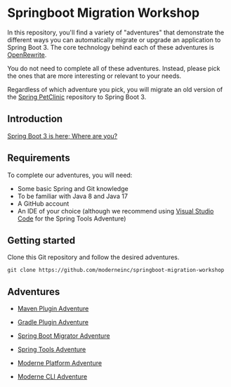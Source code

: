 # Springboot Migration Workshop

In this repository, you'll find a variety of "adventures" that demonstrate the
different ways you can automatically migrate or upgrade an application to Spring
Boot 3. The core technology behind each of these adventures is
[OpenRewrite](https://github.com/openrewrite/rewrite).

You do not need to complete all of these adventures. Instead, please pick the
ones that are more interesting or relevant to your needs.

Regardless of which adventure you pick, you will migrate an old version of the
[Spring PetClinic](https://github.com/spring-projects/spring-petclinic/)
repository to Spring Boot 3.

## Introduction

[Spring Boot 3 is here; Where are you?](https://docs.google.com/presentation/d/1onKVe3tsCm9wPWMQ0i4fLDfM8vpQHyXH/edit?usp=sharing&ouid=106870370074198362402&rtpof=true&sd=true)

## Requirements

To complete our adventures, you will need:

* Some basic Spring and Git knowledge
* To be familiar with Java 8 and Java 17
* A GitHub account
* An IDE of your choice (although we recommend using [Visual Studio Code](https://code.visualstudio.com/) for the Spring Tools Adventure)

## Getting started

Clone this Git repository and follow the desired adventures.

```shell
git clone https://github.com/moderneinc/springboot-migration-workshop
```

## Adventures

* [Maven Plugin Adventure](./maven-plugin-adventure)

* [Gradle Plugin Adventure](./gradle-plugin-adventure)

* [Spring Boot Migrator Adventure](./spring-boot-migrator-adventure)
 
* [Spring Tools Adventure](./spring-tools-adventure)

* [Moderne Platform Adventure](./moderne-platform-adventure)

* [Moderne CLI Adventure](./moderne-cli-adventure)
